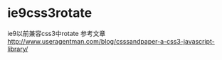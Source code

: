 # ie9css3rotate
ie9以前兼容css3中rotate
参考文章 http://www.useragentman.com/blog/csssandpaper-a-css3-javascript-library/
